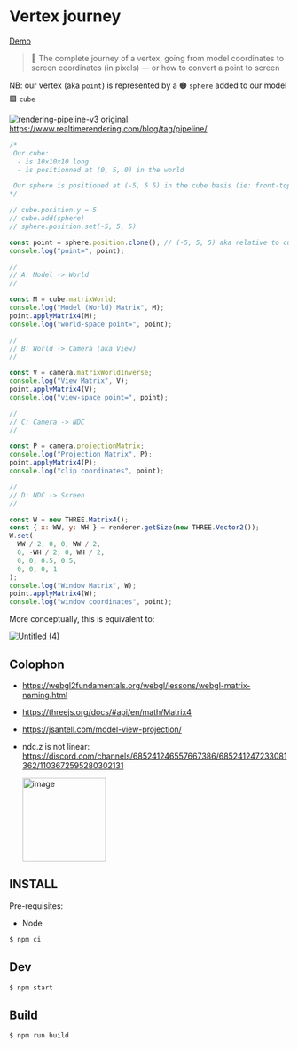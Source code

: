 # Vertex journey

[Demo](https://abernier.github.io/vertex-journey)

> 🧳 The complete journey of a vertex, going from model coordinates to screen coordinates (in pixels) — or how to convert a point to screen

NB: our vertex (aka `point`) is represented by a 🟠 `sphere` added to our model 🟪 `cube`

![rendering-pipeline-v3](https://user-images.githubusercontent.com/76580/200901612-e5fd61bd-62ed-4d9a-91c0-e7e2b7d5e18b.png)
original: https://www.realtimerendering.com/blog/tag/pipeline/

```js
/*
 Our cube:
  - is 10x10x10 long
  - is positionned at (0, 5, 0) in the world

 Our sphere is positioned at (-5, 5 5) in the cube basis (ie: front-top-left corner)
*/

// cube.position.y = 5
// cube.add(sphere)
// sphere.position.set(-5, 5, 5)

const point = sphere.position.clone(); // (-5, 5, 5) aka relative to cube
console.log("point=", point);

//
// A: Model -> World
//

const M = cube.matrixWorld;
console.log("Model (World) Matrix", M);
point.applyMatrix4(M);
console.log("world-space point=", point);

//
// B: World -> Camera (aka View)
//

const V = camera.matrixWorldInverse;
console.log("View Matrix", V);
point.applyMatrix4(V);
console.log("view-space point=", point);

//
// C: Camera -> NDC
//

const P = camera.projectionMatrix;
console.log("Projection Matrix", P);
point.applyMatrix4(P);
console.log("clip coordinates", point);

//
// D: NDC -> Screen
//

const W = new THREE.Matrix4();
const { x: WW, y: WH } = renderer.getSize(new THREE.Vector2());
W.set(
  WW / 2, 0, 0, WW / 2,
  0, -WH / 2, 0, WH / 2,
  0, 0, 0.5, 0.5,
  0, 0, 0, 1
);
console.log("Window Matrix", W);
point.applyMatrix4(W);
console.log("window coordinates", point);
```

More conceptually, this is equivalent to:

[![Untitled (4)](https://user-images.githubusercontent.com/76580/200899430-209ec26e-42aa-4963-9a54-fbec17db66e9.png)](https://keasigmadelta.com/blog/warp3d-nova-3d-at-last-part-1/)

## Colophon

- https://webgl2fundamentals.org/webgl/lessons/webgl-matrix-naming.html
- https://threejs.org/docs/#api/en/math/Matrix4
- https://jsantell.com/model-view-projection/
- ndc.z is not linear: https://discord.com/channels/685241246557667386/685241247233081362/1103672595280302131

  <a href="https://docs.google.com/spreadsheets/d/1V2rS8KPMnqZwhLb2yxFPUC4jFQoRVuNim0qjREQFR7o/edit#gid=3264016"><img height="150" alt="image" src="https://user-images.githubusercontent.com/76580/236227304-156e535e-c0e4-4cff-98ad-63027db0317f.png"></a>


## INSTALL

Pre-requisites:

- Node

```sh
$ npm ci
```

## Dev

```sh
$ npm start
```

## Build

```sh
$ npm run build
```
